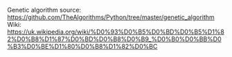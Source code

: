 Genetic algorithm
source: https://github.com/TheAlgorithms/Python/tree/master/genetic_algorithm
Wiki: https://uk.wikipedia.org/wiki/%D0%93%D0%B5%D0%BD%D0%B5%D1%82%D0%B8%D1%87%D0%BD%D0%B8%D0%B9_%D0%B0%D0%BB%D0%B3%D0%BE%D1%80%D0%B8%D1%82%D0%BC
